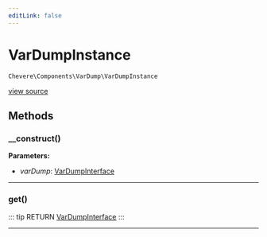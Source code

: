 ```yaml
---
editLink: false
---
```


# VarDumpInstance

`Chevere\Components\VarDump\VarDumpInstance`

[view source](https://github.com/chevere/chevere/blob/master/src/Chevere/Components/VarDump/VarDumpInstance.php)

## Methods

### __construct()

**Parameters:**

- *varDump*: [VarDumpInterface](../../Interfaces/VarDump/VarDumpInterface.md)

---

### get()

::: tip RETURN
[VarDumpInterface](../../Interfaces/VarDump/VarDumpInterface.md)
:::

---
